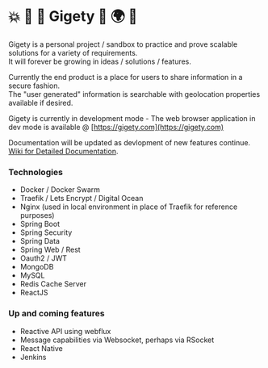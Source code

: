 # 💥 🍄 🐸 Gigety 🐸 🌍 👀
Gigety is a personal project / sandbox to practice and prove scalable solutions for a variety of requirements.  
It will forever be growing in ideas / solutions / features. 

Currently the end product is a place for users to share information in a secure fashion.  
The "user generated" information is searchable with geolocation properties available if desired.  

Gigety is currently in development mode - The web browser application in dev mode is available @ [https://gigety.com](https://gigety.com)

Documentation will be updated as devlopment of new features continue.  
[Wiki for Detailed Documentation](https://github.com/gigety/gigety/wiki).  

### Technologies
* Docker / Docker Swarm
* Traefik / Lets Encrypt / Digital Ocean
* Nginx (used in local environment in place of Traefik for reference purposes)
* Spring Boot
* Spring Security
* Spring Data
* Spring Web / Rest
* Oauth2 / JWT
* MongoDB
* MySQL
* Redis Cache Server
* ReactJS


### Up and coming features
* Reactive API using webflux
* Message capabilities via Websocket, perhaps via RSocket
* React Native
* Jenkins

